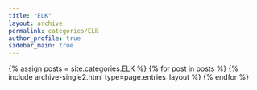 ```yaml
---
title: "ELK"
layout: archive
permalink: categories/ELK
author_profile: true
sidebar_main: true
---
```


{% assign posts = site.categories.ELK %}
{% for post in posts %} {% include archive-single2.html type=page.entries_layout %} {% endfor %}


